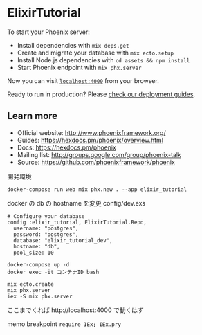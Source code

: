 # ElixirTutorial

To start your Phoenix server:

  * Install dependencies with `mix deps.get`
  * Create and migrate your database with `mix ecto.setup`
  * Install Node.js dependencies with `cd assets && npm install`
  * Start Phoenix endpoint with `mix phx.server`

Now you can visit [`localhost:4000`](http://localhost:4000) from your browser.

Ready to run in production? Please [check our deployment guides](https://hexdocs.pm/phoenix/deployment.html).

## Learn more

  * Official website: http://www.phoenixframework.org/
  * Guides: https://hexdocs.pm/phoenix/overview.html
  * Docs: https://hexdocs.pm/phoenix
  * Mailing list: http://groups.google.com/group/phoenix-talk
  * Source: https://github.com/phoenixframework/phoenix

  開発環境
  ```
  docker-compose run web mix phx.new . --app elixir_tutorial
  ```
  docker の db の hostname を変更
  config/dev.exs

  ```
  # Configure your database
  config :elixir_tutorial, ElixirTutorial.Repo,
    username: "postgres",
    password: "postgres",
    database: "elixir_tutorial_dev",
    hostname: "db",
    pool_size: 10
  ```

  ```
  docker-compose up -d
  docker exec -it コンテナID bash
  ```

```
mix ecto.create
mix phx.server
iex -S mix phx.server
```

  ここまでくれば
  http://localhost:4000
  で動くはず

  memo
  breakpoint
  `require IEx; IEx.pry`
